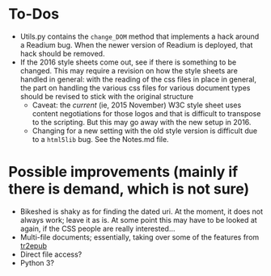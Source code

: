 # To-Dos

* Utils.py contains the `change_DOM` method that implements a hack around a Readium bug. When the newer version of Readium is deployed, that hack should be removed.
* If the 2016 style sheets come out, see if there is something to be changed. This may require a revision on how the style sheets are handled in general: with the reading of the css files in place in general, the part on handling the various css files for various document types should be revised to stick with the original structure
    * Caveat: the *current* (ie, 2015 November) W3C style sheet uses content negotiations for those logos and that is difficult to transpose to the scripting. But this may go away with the new setup in 2016.
    * Changing for a new setting with the old style version is difficult due to a ``html5lib`` bug. See the Notes.md file.
    

# Possible improvements (mainly if there is demand, which is not sure)

* Bikeshed is shaky as for finding the dated uri. At the moment, it does not always work; leave it as is. At some point this may have to be looked at again, if the CSS people are really interested…
* Multi-file documents; essentially, taking over some of the features from [tr2epub](https://github.com/iherman/tr2epub)
* Direct file access?
* Python 3?

